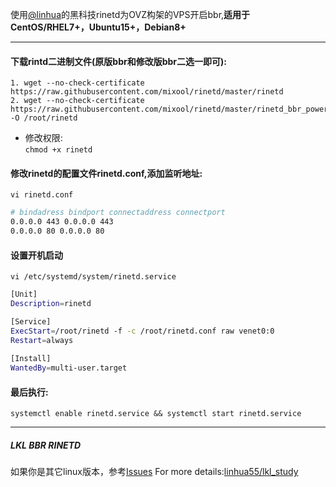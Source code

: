 使用[@linhua](https://github.com/linhua55/lkl_study)的黑科技rinetd为OVZ构架的VPS开启bbr,**适用于CentOS/RHEL7+，Ubuntu15+，Debian8+**
***
#### 下载rintd二进制文件(原版bbr和修改版bbr二选一即可):
    1. wget --no-check-certificate https://raw.githubusercontent.com/mixool/rinetd/master/rinetd
    2. wget --no-check-certificate https://raw.githubusercontent.com/mixool/rinetd/master/rinetd_bbr_powered -O /root/rinetd
  * 修改权限:  
`chmod +x rinetd`
#### 修改rinetd的配置文件rinetd.conf,添加监听地址:
`vi rinetd.conf`
```Bash
# bindadress bindport connectaddress connectport
0.0.0.0 443 0.0.0.0 443
0.0.0.0 80 0.0.0.0 80
```
#### 设置开机启动
`vi /etc/systemd/system/rinetd.service`
```Bash
[Unit]
Description=rinetd

[Service]
ExecStart=/root/rinetd -f -c /root/rinetd.conf raw venet0:0
Restart=always
  
[Install]
WantedBy=multi-user.target
```
#### 最后执行:
`systemctl enable rinetd.service && systemctl start rinetd.service`  
***
##### LKL BBR RINETD  
如果你是其它linux版本，参考[Issues](https://github.com/mixool/rinetd/issues/3)
For more details:[linhua55/lkl_study](https://github.com/linhua55/lkl_study)
